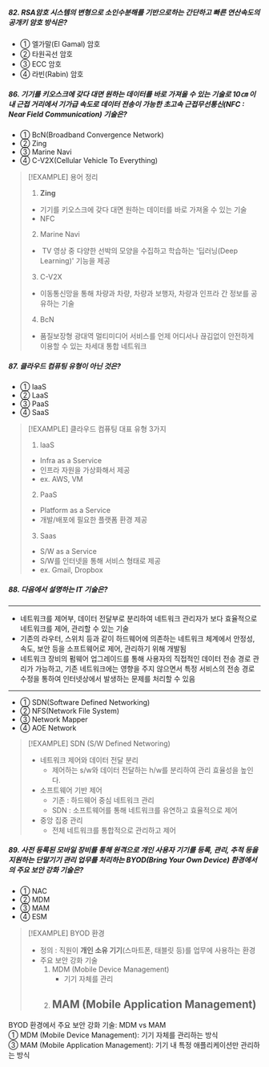 
##### 82. RSA암호 시스템의 변형으로 소인수분해를 기반으로하는 간단하고 빠른 연산속도의 공개키 암호 방식은?

- ① 엘가말(El Gamal) 암호
- ② 타원곡선 암호
- ③ ECC 암호
- ④ 라빈(Rabin) 암호

##### 86. 기기를 키오스크에 갖다 대면 원하는 데이터를 바로 가져올 수 있는 기술로 10㎝ 이내 근접 거리에서 기가급 속도로 데이터 전송이 가능한 초고속 근접무선통신(NFC : Near Field Communication) 기술은?
- ① BcN(Broadband Convergence Network)
- ② Zing
- ③ Marine Navi
- ④ C-V2X(Cellular Vehicle To Everything)

>[!EXAMPLE] 용어 정리
>1. **Zing**
>	- 기기를 키오스크에 갖다 대면 원하는 데이터를 바로 가져올 수 있는 기술
>	- NFC
>	  
>2. Marine Navi
>	-  TV 영상 중 다양한 선박의 모양을 수집하고 학습하는 '딥러닝(Deep Learning)' 기능을 제공
>	  
>3. C-V2X
>	- 이동통신망을 통해 차량과 차량, 차량과 보행자, 차량과 인프라 간 정보를 공유하는 기술
>4. BcN 
>	- 품질보장형 광대역 멀티미디어 서비스를 언제 어디서나 끊김없이 안전하게 이용할 수 있는 차세대 통합 네트워크


##### 87. 클라우드 컴퓨팅 유형이 아닌 것은?
- ① IaaS
- ② LaaS
- ③ PaaS
- ④ SaaS

>[!EXAMPLE] 클라우드 컴퓨팅 대표 유형 3가지
>1. laaS 
>	- Infra as a Sservice
>	- 인프라 자원을 가상화해서 제공
>	- ex. AWS, VM 
>	  
>2. PaaS
>	- Platform as a Service
>	- 개발/배포에 필요한 플랫폼 환경 제공
>	  
>3. Saas 
>	- S/W as a Service
>	- S/W를 인터넷을 통해 서비스 형태로 제공
>	- ex. Gmail, Dropbox 


##### 88. 다음에서 설명하는 IT 기술은?
---

- 네트워크를 제어부, 데이터 전달부로 분리하여 네트워크 관리자가 보다 효율적으로 네트워크를 제어, 관리할 수 있는 기술  
- 기존의 라우터, 스위치 등과 같이 하드웨어에 의존하는 네트워크 체계에서 안정성, 속도, 보안 등을 소프트웨어로 제어, 관리하기 위해 개발됨  
- 네트워크 장비의 펌웨어 업그레이드를 통해 사용자의 직접적인 데이터 전송 경로 관리가 가능하고, 기존 네트워크에는 영향을 주지 않으면서 특정 서비스의 전송 경로 수정을 통하여 인터넷상에서 발생하는 문제를 처리할 수 있음

---
- ① SDN(Software Defined Networking)
- ② NFS(Network File System)
- ③ Network Mapper
- ④ AOE Network

>[!EXAMPLE] SDN (S/W Defined Networing)
>- 네트워크 제어와 데이터 전달 분리
>	- 제어하는 s/w와 데이터 전달하는 h/w를 분리하여 관리 효율성을 높인다.
>- 소프트웨어 기반 제어
>	- 기존 : 하드웨어 중심 네트워크 관리
>	- SDN : 소프트웨어를 통해 네트워크를 유연하고 효율적으로 제어
>- 중앙 집중 관리
>	- 전체 네트워크를 통합적으로 관리하고 제어


#####  89. 사전 등록된 모바일 장비를 통해 원격으로 개인 사용자 기기를 등록, 관리, 추적 등을 지원하는 단말기기 관리 업무를 처리하는 BYOD(Bring Your Own Device) 환경에서의 주요 보안 강화 기술은?
- ① NAC
- ② MDM
- ③ MAM
- ④ ESM

>[!EXAMPLE] BYOD 환경 
>- 정의 : 직원이 **개인 소유 기기**(스마트폰, 태블릿 등)를 업무에 사용하는 환경
>- 주요 보안 강화 기술
>	1. MDM (Mobile Device Management)
>		- 기기 자체를 관리 
>	2. MAM (Mobile Application Management)
>		- 

BYOD 환경에서 주요 보안 강화 기술: MDM vs MAM  
① MDM (Mobile Device Management): 기기 자체를 관리하는 방식  
③ MAM (Mobile Application Management): 기기 내 특정 애플리케이션만 관리하는 방식